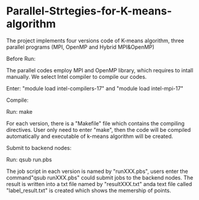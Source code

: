 # Parallel-Strtegies-for-K-means-algorithm


The project implements four versions code of K-means algorithm, three parallel programs (MPI, OpenMP and Hybrid MPI&OpenMP)


Before Run:

The parallel codes employ MPI and OpenMP library, which requires to intall manually. We select Intel compiler to compile our codes.

Enter: "module load intel-compilers-17" and "module load intel-mpi-17"


Compile:

Run: make

For each version, there is a "Makefile" file which contains the compiling directives. User only need to enter "make", then the code will be compiled automatically and executable of k-means algorithm will be created.


Submit to backend nodes:

Run: qsub run.pbs


The job script in each version is named by "runXXX.pbs", users enter the command"qsub runXXX.pbs" could submit jobs to the backend nodes. The result is written into a txt file named by "resultXXX.txt" anda text file called "label_result.txt" is created which shows the memership of points.
